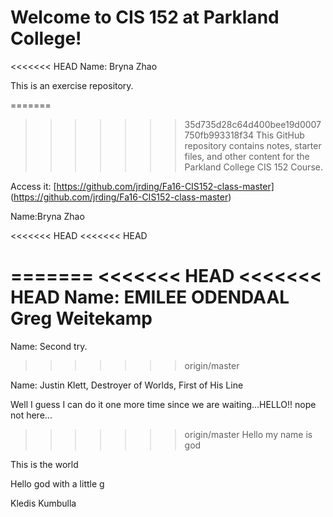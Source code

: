 # Welcome to CIS 152 at Parkland College!

<<<<<<< HEAD
Name: Bryna Zhao

This is an exercise repository.

=======
>>>>>>> 35d735d28c64d400bee19d0007750fb993318f34
This GitHub repository contains notes, starter files, and other content for the Parkland College CIS 152 Course.

Access it: [https://github.com/jrding/Fa16-CIS152-class-master] (https://github.com/jrding/Fa16-CIS152-class-master)

Name:Bryna Zhao

<<<<<<< HEAD
<<<<<<< HEAD




=======
<<<<<<< HEAD
<<<<<<< HEAD
Name:
EMILEE ODENDAAL
Greg Weitekamp
=======
Name: Second try.
>>>>>>> origin/master

Name: Justin Klett, Destroyer of Worlds, First of His Line













Well I guess I can do it one more time since we are waiting...HELLO!!
nope not here...







>>>>>>> origin/master
Hello my name is god

This is the world



Hello god with a little g



























Kledis Kumbulla <!Doctype html>